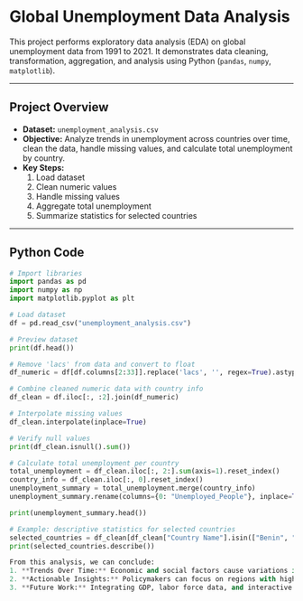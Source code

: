 # Global Unemployment Data Analysis

This project performs exploratory data analysis (EDA) on global unemployment data from 1991 to 2021. It demonstrates data cleaning, transformation, aggregation, and analysis using Python (`pandas`, `numpy`, `matplotlib`).  

---

## Project Overview

- **Dataset:** `unemployment_analysis.csv`
- **Objective:** Analyze trends in unemployment across countries over time, clean the data, handle missing values, and calculate total unemployment by country.
- **Key Steps:**
  1. Load dataset
  2. Clean numeric values
  3. Handle missing values
  4. Aggregate total unemployment
  5. Summarize statistics for selected countries

---

## Python Code

```python
# Import libraries
import pandas as pd
import numpy as np
import matplotlib.pyplot as plt

# Load dataset
df = pd.read_csv("unemployment_analysis.csv")

# Preview dataset
print(df.head())

# Remove 'lacs' from data and convert to float
df_numeric = df[df.columns[2:33]].replace('lacs', '', regex=True).astype(float)

# Combine cleaned numeric data with country info
df_clean = df.iloc[:, :2].join(df_numeric)

# Interpolate missing values
df_clean.interpolate(inplace=True)

# Verify null values
print(df_clean.isnull().sum())

# Calculate total unemployment per country
total_unemployment = df_clean.iloc[:, 2:].sum(axis=1).reset_index()
country_info = df_clean.iloc[:, 0].reset_index()
unemployment_summary = total_unemployment.merge(country_info)
unemployment_summary.rename(columns={0: "Unemployed_People"}, inplace=True)

print(unemployment_summary.head())

# Example: descriptive statistics for selected countries
selected_countries = df_clean[df_clean["Country Name"].isin(["Benin", "Bahrain"])]
print(selected_countries.describe())

From this analysis, we can conclude:
1. **Trends Over Time:** Economic and social factors cause variations in unemployment rates across countries.
2. **Actionable Insights:** Policymakers can focus on regions with high unemployment for targeted interventions.
3. **Future Work:** Integrating GDP, labor force data, and interactive dashboards could improve analysis and forecasting.

